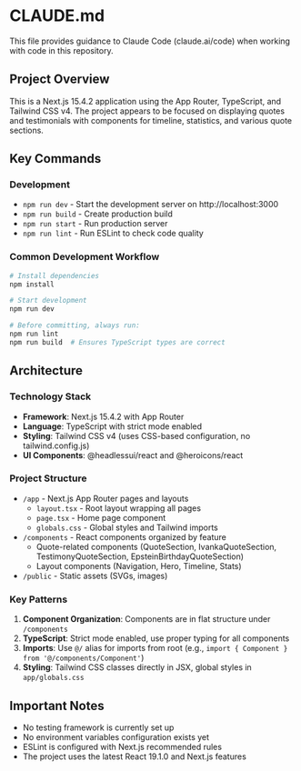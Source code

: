 # CLAUDE.md

This file provides guidance to Claude Code (claude.ai/code) when working with code in this repository.

## Project Overview

This is a Next.js 15.4.2 application using the App Router, TypeScript, and Tailwind CSS v4. The project appears to be focused on displaying quotes and testimonials with components for timeline, statistics, and various quote sections.

## Key Commands

### Development
- `npm run dev` - Start the development server on http://localhost:3000
- `npm run build` - Create production build
- `npm run start` - Run production server
- `npm run lint` - Run ESLint to check code quality

### Common Development Workflow
```bash
# Install dependencies
npm install

# Start development
npm run dev

# Before committing, always run:
npm run lint
npm run build  # Ensures TypeScript types are correct
```

## Architecture

### Technology Stack
- **Framework**: Next.js 15.4.2 with App Router
- **Language**: TypeScript with strict mode enabled
- **Styling**: Tailwind CSS v4 (uses CSS-based configuration, no tailwind.config.js)
- **UI Components**: @headlessui/react and @heroicons/react

### Project Structure
- `/app` - Next.js App Router pages and layouts
  - `layout.tsx` - Root layout wrapping all pages
  - `page.tsx` - Home page component
  - `globals.css` - Global styles and Tailwind imports
- `/components` - React components organized by feature
  - Quote-related components (QuoteSection, IvankaQuoteSection, TestimonyQuoteSection, EpsteinBirthdayQuoteSection)
  - Layout components (Navigation, Hero, Timeline, Stats)
- `/public` - Static assets (SVGs, images)

### Key Patterns
1. **Component Organization**: Components are in flat structure under `/components`
2. **TypeScript**: Strict mode enabled, use proper typing for all components
3. **Imports**: Use `@/` alias for imports from root (e.g., `import { Component } from '@/components/Component'`)
4. **Styling**: Tailwind CSS classes directly in JSX, global styles in `app/globals.css`

## Important Notes

- No testing framework is currently set up
- No environment variables configuration exists yet
- ESLint is configured with Next.js recommended rules
- The project uses the latest React 19.1.0 and Next.js features